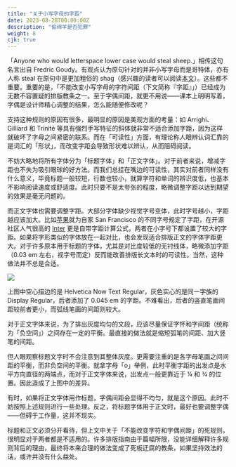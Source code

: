 ```yaml
---
title: "关于小写字母的字距"
date: 2023-08-28T00:00:00Z
description: "偷绵羊是否犯罪"
weight: 8
cjk: true
---
```


「Anyone who would letterspace lower case would steal sheep.」相传这句名言出自 Fredric Goudy。有观点认为原句针对的并非小写字母而是哥特体，亦有人称 steal 在原句中是更加粗俗的 shag（感兴趣的读者可以阅读[本文](https://www.paulshawletterdesign.com/2017/01/typophillics-no-1/)）。这些都不重要。重要的是，「不能改变小写字母的字符间距（下文简称『字距』」）已经成为无数不容置疑的排版教条之一。至于字偶间距，就更不用说——课本上明明写着，字偶是设计师精心调整的结果，怎么能随便修改呢？

支持这种规则的原因有很多，最明显的原因是美观方面的考量：如 Arrighi、Gilliard 和 Trinité 等具有强烈手写特征的斜体就非常不适合添加字距，因为这样就破坏了字母之间紧密的联系。而在「可读性」方面，有理论称人眼辨认词汇靠的是词汇的「形状」，而改变字距会导致形状难以辨认，从而阻碍阅读。

不妨大略地将所有字体分为「标题字体」和「正文字体」。对于前者来说，增减字距也不失为吸引眼球的好方法。而我们总挂在嘴边的可读性，其实对前者同样没有什么意义，毕竟标题一般较短，行数也较小，就算字符和单词的辨识度低，也基本不影响阅读速度或舒适度。此时只要不是太夸张的程度，略微调整字距以达到期望的效果是毫无问题的。

而正文字体也需要调整字距。大部分字体缺少视觉字号变体，此时字号越小，字距越应该加大。比如[苹果](https://developer.apple.com/design/human-interface-guidelines/typography#iOS-iPadOS-visionOS-tracking-values)就为自家 San Francisco 的不同字号规定了字距，在开源社区人气很高的 [Inter](https://rsms.me/inter/dynmetrics/) 更是自带字距计算公式，两者在小字号下都设置了较大的字距。如果将字形类似的字体放在一起对比，也会发现适合排版正文的字体字距更大。对于许多原本用于标题的字体，尤其是对比度较低的无衬线体，略微添加字距（0.03 em 左右，视字号而定）反而能改善排版长文本时的可读性。当然，这种做法并不总是合适。

![](/images/helvetica.svg)

上图中空心描边的是 Helvetica Now Text Regular，灰色实心的是同一字族的 Display Regular，后者添加了 0.045 em 的字距。不难看出，后者的竖直笔画间距较前者更小，而弧线笔画的间距则较大。

对于正文字体来说，为了排出灰度均匀的文段，应该尽量保证字怀和字间距（统称为「负空间」）之间存在一定的平衡。最直接的做法就是缩短弧笔的间距、加大竖笔的间距。

但人眼观察标题文字时不会注意到其整体灰度。更需要注重的是各字母笔画之间间距的平衡，而非负空间的平衡。就拿字母「o」举例，此时平衡字距的出发点是水平方向直径的两端点，而对于正文字体来说，出发点一般更靠近于 <span style="font-variant-numeric: diagonal-fractions;">1/4</span> 和 <span style="font-variant-numeric: diagonal-fractions;">3/4</span> 的位置。因此造成了上图中的差异。

有时，如果将正文字体用作标题，字偶间距会显得不均匀，就是这个原因。此时不妨按照上述规则进行一些处理。反之，将标题字体用于正文时，最好也要调整字偶——但碍于工作量，这并不现实。

标题和正文必须分开看待，但上文中关于「不能改变字符和字偶间距」的死规则，很明显对于两者都是不适用的。许多排版指南由于篇幅所限，没能详细解释许多规则背后的理由，最终将本来合理的做法变成了死板迂腐的教条，如果坚持效法的话，或许并没有什么益处。